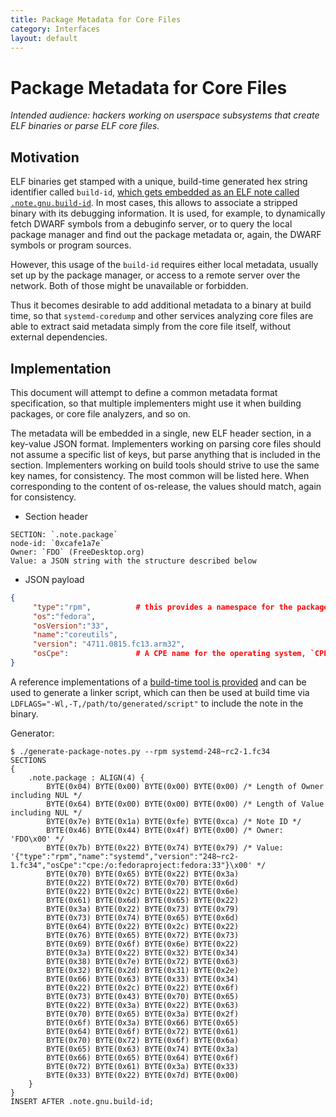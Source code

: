 ```yaml
---
title: Package Metadata for Core Files
category: Interfaces
layout: default
---
```


# Package Metadata for Core Files

*Intended audience: hackers working on userspace subsystems that create ELF binaries
or parse ELF core files.*

## Motivation

ELF binaries get stamped with a unique, build-time generated hex string identifier called
`build-id`, [which gets embedded as an ELF note called `.note.gnu.build-id`](https://fedoraproject.org/wiki/Releases/FeatureBuildId).
In most cases, this allows to associate a stripped binary with its debugging information.
It is used, for example, to dynamically fetch DWARF symbols from a debuginfo server, or
to query the local package manager and find out the package metadata or, again, the DWARF
symbols or program sources.

However, this usage of the `build-id` requires either local metadata, usually set up by
the package manager, or access to a remote server over the network. Both of those might
be unavailable or forbidden.

Thus it becomes desirable to add additional metadata to a binary at build time, so that
`systemd-coredump` and other services analyzing core files are able to extract said
metadata simply from the core file itself, without external dependencies.

## Implementation

This document will attempt to define a common metadata format specification, so that
multiple implementers might use it when building packages, or core file analyzers, and
so on.

The metadata will be embedded in a single, new ELF header section, in a key-value JSON
format. Implementers working on parsing core files should not assume a specific list of
keys, but parse anything that is included in the section.
Implementers working on build tools should strive to use the same key names, for
consistency. The most common will be listed here. When corresponding to the content of
os-release, the values should match, again for consistency.

* Section header

```
SECTION: `.note.package`
node-id: `0xcafe1a7e`
Owner: `FDO` (FreeDesktop.org)
Value: a JSON string with the structure described below
```

* JSON payload

```json
{
     "type":"rpm",          # this provides a namespace for the package+package-version fields
     "os":"fedora",
     "osVersion":"33",
     "name":"coreutils",
     "version": "4711.0815.fc13.arm32",
     "osCpe":               # A CPE name for the operating system, `CPE_NAME` from os-release is a good default
}
```

A reference implementations of a [build-time tool is provided](https://github.com/systemd/package-notes)
and can be used to generate a linker script, which can then be used at build time via
```LDFLAGS="-Wl,-T,/path/to/generated/script"``` to include the note in the binary.

Generator:
```console
$ ./generate-package-notes.py --rpm systemd-248~rc2-1.fc34
SECTIONS
{
    .note.package : ALIGN(4) {
        BYTE(0x04) BYTE(0x00) BYTE(0x00) BYTE(0x00) /* Length of Owner including NUL */
        BYTE(0x64) BYTE(0x00) BYTE(0x00) BYTE(0x00) /* Length of Value including NUL */
        BYTE(0x7e) BYTE(0x1a) BYTE(0xfe) BYTE(0xca) /* Note ID */
        BYTE(0x46) BYTE(0x44) BYTE(0x4f) BYTE(0x00) /* Owner: 'FDO\x00' */
        BYTE(0x7b) BYTE(0x22) BYTE(0x74) BYTE(0x79) /* Value: '{"type":"rpm","name":"systemd","version":"248~rc2-1.fc34","osCpe":"cpe:/o:fedoraproject:fedora:33"}\x00' */
        BYTE(0x70) BYTE(0x65) BYTE(0x22) BYTE(0x3a)
        BYTE(0x22) BYTE(0x72) BYTE(0x70) BYTE(0x6d)
        BYTE(0x22) BYTE(0x2c) BYTE(0x22) BYTE(0x6e)
        BYTE(0x61) BYTE(0x6d) BYTE(0x65) BYTE(0x22)
        BYTE(0x3a) BYTE(0x22) BYTE(0x73) BYTE(0x79)
        BYTE(0x73) BYTE(0x74) BYTE(0x65) BYTE(0x6d)
        BYTE(0x64) BYTE(0x22) BYTE(0x2c) BYTE(0x22)
        BYTE(0x76) BYTE(0x65) BYTE(0x72) BYTE(0x73)
        BYTE(0x69) BYTE(0x6f) BYTE(0x6e) BYTE(0x22)
        BYTE(0x3a) BYTE(0x22) BYTE(0x32) BYTE(0x34)
        BYTE(0x38) BYTE(0x7e) BYTE(0x72) BYTE(0x63)
        BYTE(0x32) BYTE(0x2d) BYTE(0x31) BYTE(0x2e)
        BYTE(0x66) BYTE(0x63) BYTE(0x33) BYTE(0x34)
        BYTE(0x22) BYTE(0x2c) BYTE(0x22) BYTE(0x6f)
        BYTE(0x73) BYTE(0x43) BYTE(0x70) BYTE(0x65)
        BYTE(0x22) BYTE(0x3a) BYTE(0x22) BYTE(0x63)
        BYTE(0x70) BYTE(0x65) BYTE(0x3a) BYTE(0x2f)
        BYTE(0x6f) BYTE(0x3a) BYTE(0x66) BYTE(0x65)
        BYTE(0x64) BYTE(0x6f) BYTE(0x72) BYTE(0x61)
        BYTE(0x70) BYTE(0x72) BYTE(0x6f) BYTE(0x6a)
        BYTE(0x65) BYTE(0x63) BYTE(0x74) BYTE(0x3a)
        BYTE(0x66) BYTE(0x65) BYTE(0x64) BYTE(0x6f)
        BYTE(0x72) BYTE(0x61) BYTE(0x3a) BYTE(0x33)
        BYTE(0x33) BYTE(0x22) BYTE(0x7d) BYTE(0x00)
    }
}
INSERT AFTER .note.gnu.build-id;
```
